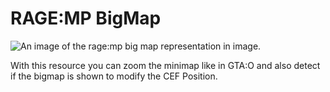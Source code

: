 # RAGE:MP BigMap
<img src="https://i.imgur.com/NAbEYjO.png" alt="An image of the rage:mp big map representation in image." />

With this resource you can zoom the minimap like in GTA:O and also detect if the bigmap is shown to modify the CEF Position. 
